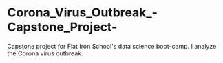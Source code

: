 # Corona_Virus_Outbreak_-Capstone_Project-
Capstone project for Flat Iron School's data science boot-camp. I analyze the Corona virus outbreak.
